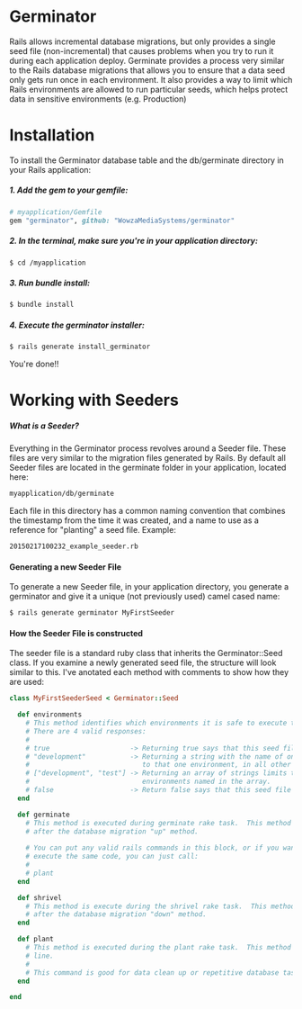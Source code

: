 # Germinator
Rails allows incremental database migrations, but only provides a single seed file (non-incremental) that causes problems when you try to run it during each application deploy.  Germinate provides a process very similar to the Rails database migrations that allows you to ensure that a data seed only gets run once in each environment.  It also provides a way to limit which Rails environments are allowed to run particular seeds, which helps protect data in sensitive environments (e.g. Production)

# Installation

To install the Germinator database table and the db/germinate directory in your Rails application:

##### 1. Add the gem to your gemfile:

```ruby
# myapplication/Gemfile
gem "germinator", github: "WowzaMediaSystems/germinator"
```

##### 2. In the terminal, make sure you're in your application directory:

```bash
$ cd /myapplication
```

##### 3. Run bundle install:

```bash
$ bundle install
```

##### 4. Execute the germinator installer:

```bash
$ rails generate install_germinator
```

You're done!!

# Working with Seeders


##### What is a Seeder?

Everything in the Germinator process revolves around a Seeder file.   These files are very similar to the migration files generated by Rails. By default all Seeder files are located in the germinate folder in your application, located here:

```bash
myapplication/db/germinate
```

Each file in this directory has a common naming convention that combines the timestamp from the time it was created, and a name to use as a reference for "planting" a seed file.  Example:

```bash
20150217100232_example_seeder.rb
```

#### Generating a new Seeder File

To generate a new Seeder file, in your application directory, you generate a germinator and give it a unique (not previously used) camel cased name:

```bash
$ rails generate germinator MyFirstSeeder
```

#### How the Seeder File is constructed

The seeder file is a standard ruby class that inherits the Germinator::Seed class. If you examine a newly generated seed file, the structure will look similar to this.  I've anotated each method with comments to show how they are used:

```ruby
class MyFirstSeederSeed < Germinator::Seed

  def environments
    # This method identifies which environments it is safe to execute this seed file in.
    # There are 4 valid responses:
    #
    # true                    -> Returning true says that this seed file can be run in any environment.
    # "development"           -> Returning a string with the name of one environment limits it execution 
    #                            to that one environment, in all other environments this file will be ignored.
    # ["development", "test"] -> Returning an array of strings limits the seed files execution to only the
    #                            environments named in the array.
    # false                   -> Return false says that this seed file is disabled and should not be executed.
  end

  def germinate
    # This method is executed during germinate rake task.  This method is only ever executed once.  This is modeled 
    # after the database migration "up" method.
    
    # You can put any valid rails commands in this block, or if you want to make the germainte and plant commands
    # execute the same code, you can just call:
    #
    # plant
  end

  def shrivel
    # This method is execute during the shrivel rake task.  This method is only ever executed once. This is modeled
    # after the database migration "down" method.
  end

  def plant
    # This method is executed during the plant rake task.  This method can be executed multiple times from the command
    # line.
    #
    # This command is good for data clean up or repetitive database tasks.
  end

end
```


